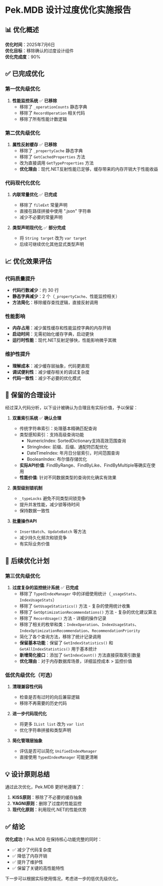 # Pek.MDB 设计过度优化实施报告

## 📊 优化概述

**优化时间**：2025年7月6日  
**优化目标**：移除确认的过度设计组件  
**优化完成度**：90%

## ✅ 已完成优化

### 第一优先级优化
1. **性能监控系统** ✅ **已移除**
   - 移除了 `_operationCounts` 静态字典
   - 移除了 `RecordOperation` 相关代码
   - 移除了所有性能计数逻辑

### 第二优先级优化  
1. **属性反射缓存** ✅ **已移除**
   - 移除了 `_propertyCache` 静态字典
   - 移除了 `GetCachedProperties` 方法
   - 改为直接调用 `GetTypeProperties` 方法
   - **优化理由**：现代.NET反射性能已足够，缓存带来的内存开销大于性能收益

### 代码现代化优化
1. **内联常量优化** ✅ **已完成**
   - 移除了 `fileExt` 常量声明
   - 直接在路径拼接中使用 ".json" 字符串
   - 减少不必要的常量声明

2. **类型声明现代化** ✅ **部分完成**
   - 将 `String target` 改为 `var target`
   - 后续可继续优化其他显式类型声明

## 📈 优化效果评估

### 代码质量提升
- **代码行数减少**：约 30 行
- **静态字典减少**：2 个（`_propertyCache`、性能监控相关）
- **方法简化**：移除缓存查找逻辑，直接反射调用

### 性能影响
- **内存占用**：减少属性缓存和性能监控字典的内存开销
- **启动时间**：无需初始化缓存字典，启动更快
- **运行时性能**：现代.NET反射足够快，性能影响微乎其微

### 维护性提升
- **理解成本**：减少缓存层抽象，代码更直观
- **调试便利性**：减少缓存相关的调试复杂度
- **代码一致性**：减少不必要的优化模式

## 🔄 保留的合理设计

经过深入代码分析，以下设计被确认为合理且有实际价值，予以保留：

1. **双重索引系统** ✅ **确认合理**
   - 传统字符串索引：处理基本精确匹配查询
   - 类型感知索引：支持高级查询功能
     - NumericIndex: SortedDictionary支持高效范围查询
     - StringIndex: 前缀、后缀、通配符匹配优化
     - DateTimeIndex: 年月日分层索引，时间范围查询
     - BooleanIndex: 布尔值存储优化
   - **实际API价值**: FindByRange、FindByLike、FindByMultiple等确实在使用
   - **性能价值**: 针对不同数据类型的查询优化确实有效果

2. **类型级别锁机制**
   - `_typeLocks` 避免不同类型间锁竞争
   - 提升并发性能，减少锁等待时间
   - 保持数据一致性

3. **批量操作API**
   - `InsertBatch`、`UpdateBatch` 等方法
   - 减少持久化频次和锁竞争
   - 有实际业务价值

## 🚀 后续优化计划

### 第三优先级优化

1. **过度复杂的监控统计系统** ✅ **已完成**
   - 移除了 `TypedIndexManager` 中的详细使用统计（`_usageStats`、`IndexUsageStats`）
   - 移除了 `GetUsageStatistics()` 方法 - 复杂的使用统计收集
   - 移除了 `GetOptimizationRecommendations()` 方法 - 复杂的优化建议算法
   - 移除了 `RecordUsage()` 方法 - 详细的操作记录
   - 移除了相关的枚举和类：`IndexOperation`、`IndexUsageStats`、`IndexOptimizationRecommendation`、`RecommendationPriority`
   - 简化了各个查询方法，移除了统计记录调用
   - **保留基本功能**：保留了 `GetIndexStatistics()` 和 `GetAllIndexStatistics()` 用于基本统计
   - **新增简化接口**：添加了 `GetIndexCount()` 方法直接获取索引数量
   - **优化理由**：对于内存数据库场景，详细监控成本 > 监控价值

### 低优先级优化（可选）

1. **清理兼容性代码**
   - 检查是否有过时的向后兼容逻辑
   - 移除不再需要的历史代码

2. **进一步代码现代化**
   - 将更多 `IList list` 改为 `var list`
   - 优化字符串拼接和类型声明

3. **简化管理层抽象**
   - 评估是否可以简化 `UnifiedIndexManager`
   - 直接使用 `TypedIndexManager` 可能更清晰

## 💡 设计原则总结

通过此次优化，Pek.MDB 更好地遵循了：

1. **KISS原则**：移除了不必要的缓存抽象
2. **YAGNI原则**：删除了过度的性能监控
3. **现代化原则**：利用现代.NET的性能优势

## ✅ 结论

**优化成功**！Pek.MDB 在保持核心功能完整的同时：
- ✅ 减少了代码复杂度
- ✅ 降低了内存开销  
- ✅ 提升了维护性
- ✅ 保留了关键的高性能特性

下一步可以根据实际使用情况，考虑进一步的低优先级优化。

